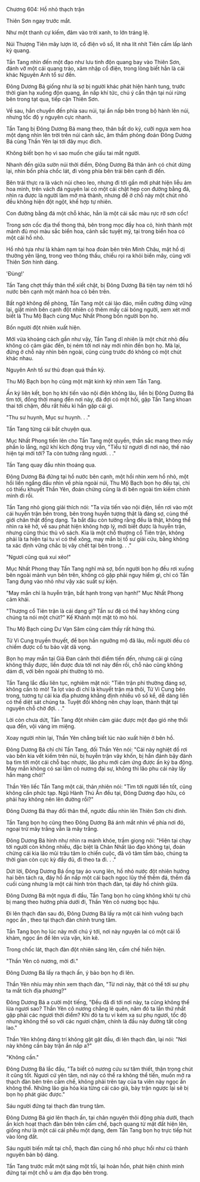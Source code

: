 




Chương 604: Hồ nhỏ thạch trận


Thiên Sơn ngay trước mắt.

Như một thanh cự kiếm, đâm vào trời xanh, to lớn tráng lệ.

Núi Thượng Tiên mây lượn lờ, cổ điện vô số, lít nha lít nhít Tiên cấm lấp lánh kỳ quang.

Tần Tang nhìn đến một đạo như lưu tinh độn quang bay vào Thiên Sơn, đánh vỡ một cái quang tráo, xâm nhập cổ điện, trong lòng biết hẳn là cái khác Nguyên Anh tổ sư đến.

Đông Dương Bá giống như là sợ bị người khác phát hiện hành tung, trước thời gian hạ xuống độn quang, ẩn nấp khí tức, chú ý cẩn thận tại núi rừng bên trong tạt qua, tiếp cận Thiên Sơn.

Về sau, hắn chuyển đến phía sau núi, tại ẩn nấp bên trong bộ hành lên núi, nhưng tốc độ y nguyên cực nhanh.

Tần Tang bị Đông Dương Bá mang theo, thân bất do kỷ, cưỡi ngựa xem hoa một dạng nhìn lên trời trên núi cảnh sắc, âm thầm phỏng đoán Đông Dương Bá cùng Thần Yên lại tới đây mục đích.

Không biết bọn họ vì sao muốn che giấu tai mắt người.

Nhanh đến giữa sườn núi thời điểm, Đông Dương Bá thân ảnh có chút dừng lại, nhìn bốn phía chốc lát, đi vòng phía bên trái bên cạnh đi đến.

Bên trái thực ra là vách núi cheo leo, nhưng đi tới gần mới phát hiện liễu ám hoa minh, trên vách đá nguyên lai có một cái chật hẹp con đường bằng đá, nhìn ra được là người làm mở mà thành, nhưng để ở chỗ này một chút nhỏ đều không hiện đột ngột, khế hợp tự nhiên.

Con đường bằng đá một chỗ khác, hẳn là một cái sắc màu rực rỡ sơn cốc!

Trong sơn cốc địa thế thong thả, bên trong mọc đầy hoa cỏ, hình thành một mảnh đủ mọi màu sắc biển hoa, cảnh sắc tuyệt mỹ, tại trong biển hoa có một cái hồ nhỏ.

Hồ nhỏ tựa như là khảm nạm tại hoa đoàn bên trên Minh Châu, mặt hồ dị thường yên lặng, trong veo thông thấu, chiếu rọi ra khỏi biển mây, cùng với Thiên Sơn hình dáng.

'Đùng!'

Tần Tang chợt thấy thân thể xiết chặt, bị Đông Dương Bá tiện tay ném tới hồ nước bên cạnh một mảnh hoa cỏ bên trên.

Bất ngờ không đề phòng, Tần Tang một cái lảo đảo, miễn cưỡng đứng vững lại, giật mình bên cạnh đột nhiên có thêm mấy cái bóng người, xem xét mới biết là Thu Mộ Bạch cùng Mục Nhất Phong bốn người bọn họ.

Bốn người đột nhiên xuất hiện.

Mới vừa khoảng cách gần như vậy, Tần Tang dĩ nhiên là một chút nhỏ đều không có cảm giác đến, bị ném tới nơi này mới nhìn đến bọn họ. Mà lại, đứng ở chỗ này nhìn bên ngoài, cũng cùng trước đó không có một chút khác nhau.

Nguyên Anh tổ sư thủ đoạn quá thần kỳ.

Thu Mộ Bạch bọn họ cũng một mặt kinh kỳ nhìn xem Tần Tang.

Ấn ký liên kết, bọn họ khi tiến vào nội điện không lâu, liền bị Đông Dương Bá tìm tới, đồng thời mang đến nơi này, đã đợi có một hồi, gặp Tần Tang khoan thai tới chậm, đều rất hiếu kì hắn gặp cái gì.

"Thu sư huynh, Mục sư huynh. . ."

Tần Tang từng cái bắt chuyện qua.

Mục Nhất Phong tiến lên cho Tần Tang một quyền, thần sắc mang theo mấy phần lo lắng, ngữ khí kích động truy vấn, "Tiểu tử ngươi đi nơi nào, thế nào hiện tại mới tới? Ta còn tưởng rằng ngươi. . ."

Tần Tang quay đầu nhìn thoáng qua.

Đông Dương Bá đứng tại hồ nước bên cạnh, một hồi nhìn xem hồ nhỏ, một hồi liền ngẩng đầu nhìn về phía ngoài núi, Thu Mộ Bạch bọn họ đều tại, chỉ có thiếu khuyết Thần Yên, đoán chừng cũng là đi bên ngoài tìm kiếm chính mình đi rồi.

Tần Tang nhỏ giọng giải thích nói: "Ta vừa tiến vào nội điện, liền rơi vào một cái huyễn trận bên trong, bên trong huyễn tượng thật là đáng sợ, cùng thế giới chân thật đồng dạng. Ta bắt đầu còn tưởng rằng đều là thật, không thể nhìn ra kẽ hở, về sau phát hiện không hợp lý, mới biết được là huyễn trận, nhưng cũng thúc thủ vô sách. Kia là một chỗ thượng cổ Tiên trận, không phải là ta hiện tại tu vi có thể xông, may mắn bị tổ sư giải cứu, bằng không ta xác định vững chắc bị vây chết tại bên trong. . ."

"Ngươi cũng quá xui xẻo!"

Mục Nhất Phong thay Tần Tang nghĩ mà sợ, bốn người bọn họ đều rơi xuống bên ngoài mảnh vụn bên trên, không có gặp phải nguy hiểm gì, chỉ có Tần Tang đụng vào nhỏ như vậy xác suất sự kiện.

"May mắn chỉ là huyễn trận, bất hạnh trong vạn hạnh!" Mục Nhất Phong cảm khái.

"Thượng cổ Tiên trận là cái dạng gì? Tần sư đệ có thể hay không cùng chúng ta nói một chút?" Kế Khánh một mặt tò mò hỏi.

Thu Mộ Bạch cùng Dư Vạn Sâm cũng cảm thấy rất hứng thú.

Tử Vi Cung truyền thuyết, để bọn hắn ngưỡng mộ đã lâu, mỗi người đều có chiếm được cổ tu bảo vật dã vọng.

Bọn họ may mắn tại Giả Đan cảnh thời điểm tiến đến, nhưng cái gì cũng không thấy được, liền được đưa tới nơi này đến rồi, chỗ nào cũng không dám đi, với bên ngoài phi thường tò mò.

Tần Tang lắc đầu liên tục, nghiêm mặt nói: "Tiên trận phi thường đáng sợ, không cần tò mò! Ta lọt vào đi chỉ là khuyết trận mà thôi, Tử Vi Cung bên trong, tương tự cái kia địa phương khẳng định nhiều vô số kể, dễ dàng liền có thể diệt sát chúng ta. Tuyệt đối không nên chạy loạn, thành thật tại nguyên chỗ chờ đợi. . ."

Lời còn chưa dứt, Tần Tang đột nhiên cảm giác được một đạo gió nhẹ thổi qua đến, vội vàng im miệng.

Xoay người nhìn lại, Thần Yên chẳng biết lúc nào xuất hiện ở bên hồ.

Đông Dương Bá chỉ chỉ Tần Tang, đối Thần Yên nói: "Cái này nghiệt đồ rơi vào bên kia vết kiếm trên núi, bị huyễn trận vây khốn, bị hắn đánh bậy đánh bạ tìm tới một cái chỗ bạc nhược, lão phu mới cảm ứng được ấn ký ba động. May mắn không có sai lầm cô nương đại sự, không thì lão phu cái này lấy hắn mạng chó!"

Thần Yên liếc Tần Tang một cái, thản nhiên nói: "Tìm tới người liền tốt, cũng không cần phức tạp. Ngũ Hành Thú Ấn đều tại, Đông Dương đạo hữu, có phải hay không nên lên đường rồi?"

Đông Dương Bá thay đổi thân thể, ngước đầu nhìn lên Thiên Sơn chi đỉnh.

Tần Tang bọn họ cũng theo Đông Dương Bá ánh mắt nhìn về phía nơi đó, ngoại trừ mây trắng vẫn là mây trắng.

Đông Dương Bá hình như nhìn ra mánh khóe, trầm giọng nói: "Hiện tại chạy tới người còn không nhiều, đặc biệt là Chân Nhất lão đạo không tại, đoán chừng cái kia lão mũi trâu tâm lo chiến cuộc, đã vô tâm tầm bảo, chúng ta thời gian còn cực kỳ đầy đủ, đi theo ta đi. . ."

Dứt lời, Đông Dương Bá ống tay áo vung lên, hồ nhỏ nước đột nhiên hướng hai bên tách ra, đáy hồ ẩn nấp một cái bạch ngọc lũy thế thềm đá, thềm đá cuối cùng nhưng là một cái hình tròn thạch đàn, tại đáy hồ chính giữa.

Đông Dương Bá một ngựa đi đầu, Tần Tang bọn họ cũng không khỏi tự chủ bị mang theo hướng phía dưới đi, Thần Yên cô nương bọc hậu.

Đi lên thạch đàn sau đó, Đông Dương Bá lấy ra một cái hình vuông bạch ngọc ấn , theo tại thạch đàn chính trung tâm.

Tần Tang bọn họ lúc này mới chú ý tới, nơi này nguyên lai có một cái lỗ khảm, ngọc ấn để lên vừa vặn, kín kẽ.

Trong chốc lát, thạch đàn đột nhiên sáng lên, cấm chế hiển hiện.

"Thần Yên cô nương, mời đi."

Đông Dương Bá lấy ra thạch ấn, ý bảo bọn họ đi lên.

Thần Yên nhíu mày nhìn xem thạch đàn, "Từ nơi này, thật có thể tới sư phụ ta mất tích địa phương?"

Đông Dương Bá a cười một tiếng, "Đều đã đi tới nơi này, ta cũng không thể lừa ngươi sao? Thần Yên cô nương chẳng lẽ quên, năm đó ta lần thứ nhất gặp phải các ngươi thời điểm? Khi đó ta tu vi kém xa sư phụ ngươi, tốc độ nhưng không thể so với các ngươi chậm, chính là đầu này đường tắt công lao."

Thần Yên không đáng trí không gật gật đầu, đi lên thạch đàn, lại nói: "Nơi này không cần bày trận ẩn nấp a?"

"Không cần."

Đông Dương Bá lắc đầu, "Ta biết cô nương cứu sư tâm thiết, thận trọng chút ít cũng tốt. Ngươi cứ yên tâm, nơi này có thể ra không thể tiến, muốn mở ra thạch đàn bên trên cấm chế, không phải trên tay của ta viên này ngọc ấn không thể. Những lão gia hỏa kia từng cái cáo già, bày trận ngược lại sẽ bị bọn họ phát giác được."

Sáu người đứng tại thạch đàn trung tâm.

Đông Dương Bá giơ lên thạch ấn, tại chân nguyên thôi động phía dưới, thạch ấn kích hoạt thạch đàn bên trên cấm chế, bạch quang từ mặt đất hiện lên, giống như là một cái cái phễu một dạng, đem Tần Tang bọn họ trực tiếp hút vào lòng đất.

Sáu người biến mất tại chỗ, thạch đàn cùng hồ nhỏ phục hồi như cũ thành nguyên bản bộ dáng.

Tần Tang trước mắt một sáng một tối, lại hoàn hồn, phát hiện chính mình đứng tại một chỗ u ám địa đạo bên trong.




